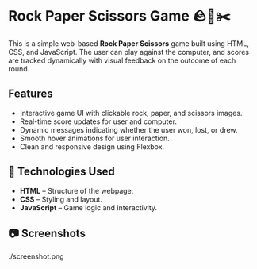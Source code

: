 
# Rock Paper Scissors Game 🪨📄✂️

This is a simple web-based **Rock Paper Scissors** game built using HTML, CSS, and JavaScript. The user can play against the computer, and scores are tracked dynamically with visual feedback on the outcome of each round.


##  Features

- Interactive game UI with clickable rock, paper, and scissors images.
- Real-time score updates for user and computer.
- Dynamic messages indicating whether the user won, lost, or drew.
- Smooth hover animations for user interaction.
- Clean and responsive design using Flexbox.



## 🔧 Technologies Used

- **HTML** – Structure of the webpage.
- **CSS** – Styling and layout.
- **JavaScript** – Game logic and interactivity.

## 📷 Screenshots

./screenshot.png












